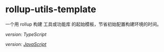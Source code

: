 # rollup-utils-template

一个用 rollup 构建 工具或功能库 的起始模板，节省初始配置构建环境的时间。

*version: TypeScript* 

*version: [JavaScript](https://github.com/fz6m/rollup-utils-template)*